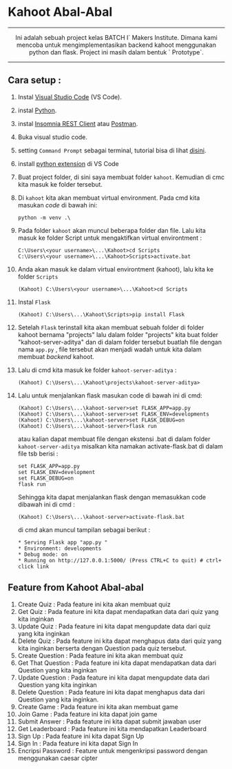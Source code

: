 # Kahoot Abal-Abal
---
<div style="text-align: center">
Ini adalah sebuah project kelas BATCH I` Makers Institute. Dimana kami mencoba untuk mengimplementasikan backend kahoot menggunakan python dan flask. Project ini masih dalam bentuk ` Prototype`.
</div>

---
## Cara setup :
1. Instal [Visual Studio Code][link vs code] (VS Code).
2. instal [Python][link python].
3. instal [Insomnia REST Client][Insomnia installer] atau [Postman][Postman installer].
4. Buka visual studio code.
5. setting `Command Prompt` sebagai terminal, tutorial bisa di lihat [disini][tutorial cmd].
6. install [python extension][link python extension] di VS Code
7. Buat project folder, di sini saya membuat folder `kahoot`. Kemudian di cmc kita masuk ke folder tersebut.
8. Di `kahoot` kita akan membuat virtual environment. Pada cmd kita masukan _code_ di bawah ini:
    ```
    python -m venv .\
    ```
9. Pada folder `kahoot` akan muncul beberapa folder dan file. Lalu kita masuk ke folder Script untuk mengaktifkan virtual environtment :
    ```
    C:\Users\<your username>\...\Kahoot>cd Scripts
    C:\Users\<your username>\...\Kahoot>Scripts>activate.bat

    ```
10. Anda akan masuk ke dalam virtual environtment (kahoot), lalu kita ke folder `Scripts`
    ```
    (Kahoot) C:\Users\<your username>\...\Kahoot>cd Scripts
    ```
11. Instal `Flask`
    ```
    (Kahoot) C:\Users\...\Kahoot\Scripts>pip install Flask
    ```
12. Setelah `Flask` terinstall kita akan membuat sebuah folder di folder kahoot bernama "projects" lalu dalam folder "projects" kita buat folder "kahoot-server-aditya" dan di dalam folder tersebut buatlah file dengan nama `app.py` , file tersebut akan menjadi wadah untuk kita dalam membuat _backend_ kahoot.

13. Lalu di cmd kita masuk ke folder `kahoot-server-aditya` :
    ```
    (Kahoot) C:\Users\...\Kahoot\projects\kahoot-server-aditya>
    ```
14. Lalu untuk menjalankan flask masukan code di bawah ini di cmd:
    ```
    (Kahoot) C:\Users\...\kahoot-server>set FLASK_APP=app.py
    (Kahoot) C:\Users\...\kahoot-server>set FLASK_ENV=developments
    (Kahoot) C:\Users\...\kahoot-server>set FLASK_DEBUG=on
    (Kahoot) C:\Users\...\kahoot-server>flask run
    ```
    atau kalian dapat membuat file dengan ekstensi .bat di dalam folder `kahoot-server-aditya` misalkan kita namakan activate-flask.bat di dalam file tsb berisi :
    ```
    set FLASK_APP=app.py
    set FLASK_ENV=development
    set FLASK_DEBUG=on
    flask run
    ``` 
    Sehingga kita dapat menjalankan flask dengan memasukkan code dibawah ini di cmd :
    ```
    (Kahoot) C:\Users\...\kahoot-server>activate-flask.bat
    ```
    di cmd akan muncul tampilan sebagai berikut :
    ```
    * Serving Flask app "app.py "
    * Environment: developments
    * Debug mode: on
    * Running on http://127.0.0.1:5000/ (Press CTRL+C to quit) # ctrl+ click link
    ```

## Feature from Kahoot Abal-abal
1. Create Quiz : Pada feature ini kita akan membuat quiz
2. Get Quiz : Pada feature ini kita dapat mendapatkan data dari quiz yang kita inginkan
3. Update Quiz : Pada feature ini kita dapat  mengupdate data dari quiz yang kita inginkan
4. Delete Quiz : Pada feature ini kita dapat menghapus data dari quiz yang kita inginkan berserta dengan Question pada quiz tersebut.
5. Create Question : Pada feature ini kita akan membuat quiz
6. Get That Question : Pada feature ini kita dapat mendapatkan data dari Question yang kita inginkan
7. Update Question : Pada feature ini kita dapat  mengupdate data dari Question yang kita inginkan
8. Delete Question : Pada feature ini kita dapat menghapus data dari Question yang kita inginkan.
9. Create Game : Pada feature ini kita akan membuat game
10. Join Game : Pada feature ini kita dapat join game
11. Submit Answer : Pada feature ini kita dapat submit jawaban user
12. Get Leaderboard : Pada feature ini kita mendapatkan Leaderboard
13. Sign Up : Pada feature ini kita dapat Sign Up
14. Sign In : Pada feature ini kita dapat Sign In
15. Encripsi Password : Feature untuk mengenkripsi password dengan menggunakan caesar cipter

[link vs code]:https://code.visualstudio.com/download "Visual Studio Code Stable"
[link python]:https://www.python.org/downloads/ "Python"
[Insomnia installer]:https://insomnia.rest/download/ "Insomnia REST Client"
[Postman installer]:https://www.getpostman.com/downloads/ "Postman"
[link python extension]: https://marketplace.visualstudio.com/items?itemName=ms-python.python/ "Python extension"
[tutorial cmd]: https://medium.com/codingthesmartway-com-blog/getting-started-with-visual-studio-code-5f56eef810e1